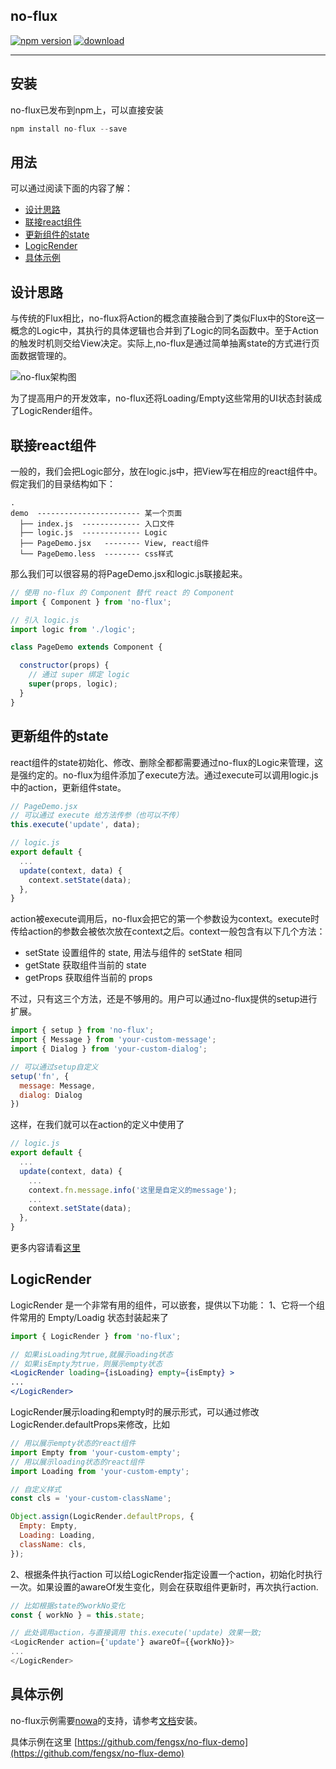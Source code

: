 ## no-flux

[![npm version](https://img.shields.io/npm/v/no-flux.svg?style=flat)](https://www.npmjs.com/package/no-flux) [![download](https://img.shields.io/npm/dm/no-flux.svg?style=flat)](https://www.npmjs.com/package/no-flux) 

---
## 安装
no-flux已发布到npm上，可以直接安装
```javascript
npm install no-flux --save
```

## 用法
可以通过阅读下面的内容了解：
- [设计思路](#设计思路)
- [联接react组件](#联接react组件)
- [更新组件的state](#更新组件的state)
- [LogicRender](#LogicRender)
- [具体示例](#具体示例)

## 设计思路

与传统的Flux相比，no-flux将Action的概念直接融合到了类似Flux中的Store这一概念的Logic中，其执行的具体逻辑也合并到了Logic的同名函数中。至于Action的触发时机则交给View决定。实际上,no-flux是通过简单抽离state的方式进行页面数据管理的。

![no-flux架构图](https://img.alicdn.com/tfs/TB1PR4SOVXXXXXvaFXXXXXXXXXX-570-134.png)

为了提高用户的开发效率，no-flux还将Loading/Empty这些常用的UI状态封装成了LogicRender组件。

## 联接react组件
一般的，我们会把Logic部分，放在logic.js中，把View写在相应的react组件中。假定我们的目录结构如下：

```
.
demo  ----------------------- 某一个页面
  ├── index.js  ------------- 入口文件
  ├── logic.js  ------------- Logic
  ├── PageDemo.jsx   -------- View, react组件
  └── PageDemo.less  -------- css样式
```

那么我们可以很容易的将PageDemo.jsx和logic.js联接起来。

```jsx
// 使用 no-flux 的 Component 替代 react 的 Component
import { Component } from 'no-flux';

// 引入 logic.js
import logic from './logic';

class PageDemo extends Component {

  constructor(props) {
    // 通过 super 绑定 logic
    super(props, logic);
  }
}
```

## 更新组件的state
react组件的state初始化、修改、删除全都都需要通过no-flux的Logic来管理，这是强约定的。no-flux为组件添加了execute方法。通过execute可以调用logic.js中的action，更新组件state。
```javascript
// PageDemo.jsx
// 可以通过 execute 给方法传参（也可以不传）
this.execute('update', data);

// logic.js
export default { 
  ...
  update(context, data) {
    context.setState(data);
  },
}
```
action被execute调用后，no-flux会把它的第一个参数设为context。execute时传给action的参数会被依次放在context之后。context一般包含有以下几个方法：
- setState 设置组件的 state, 用法与组件的 setState 相同
- getState 获取组件当前的 state
- getProps 获取组件当前的 props

不过，只有这三个方法，还是不够用的。用户可以通过no-flux提供的setup进行扩展。

```javascript
import { setup } from 'no-flux';
import { Message } from 'your-custom-message';
import { Dialog } from 'your-custom-dialog';

// 可以通过setup自定义
setup('fn', {
  message: Message,
  dialog: Dialog
})
```

这样，在我们就可以在action的定义中使用了
```javascript
// logic.js
export default { 
  ...
  update(context, data) {
    ...
    context.fn.message.info('这里是自定义的message');
    ...
    context.setState(data);
  },
}
```
更多内容请看[这里](docs/more-on-logic/)

## LogicRender
LogicRender 是一个非常有用的组件，可以嵌套，提供以下功能：
1、它将一个组件常用的 Empty/Loadig 状态封装起来了
```jsx
import { LogicRender } from 'no-flux';

// 如果isLoading为true,就展示oading状态
// 如果isEmpty为true，则展示empty状态
<LogicRender loading={isLoading} empty={isEmpty} >
...
</LogicRender> 
```

LogicRender展示loading和empty时的展示形式，可以通过修改LogicRender.defaultProps来修改，比如
```javascript
// 用以展示empty状态的react组件
import Empty from 'your-custom-empty';
// 用以展示loading状态的react组件
import Loading from 'your-custom-empty';

// 自定义样式
const cls = 'your-custom-className';

Object.assign(LogicRender.defaultProps, {
  Empty: Empty,
  Loading: Loading,
  className: cls,
});

```

2、根据条件执行action
可以给LogicRender指定设置一个action，初始化时执行一次。如果设置的awareOf发生变化，则会在获取组件更新时，再次执行action.
```javascript
// 比如根据state的workNo变化
const { workNo } = this.state;

// 此处调用action，与直接调用 this.execute('update) 效果一致;
<LogicRender action={'update'} awareOf={{workNo}}>
...
</LogicRender> 
```


## 具体示例

no-flux示例需要[nowa](https://github.com/nowa-webpack/nowa)的支持，请参考[文档](http://nowa-webpack.github.io/docs/an_zhuang.html)安装。

具体示例在这里 [https://github.com/fengsx/no-flux-demo](https://github.com/fengsx/no-flux-demo)